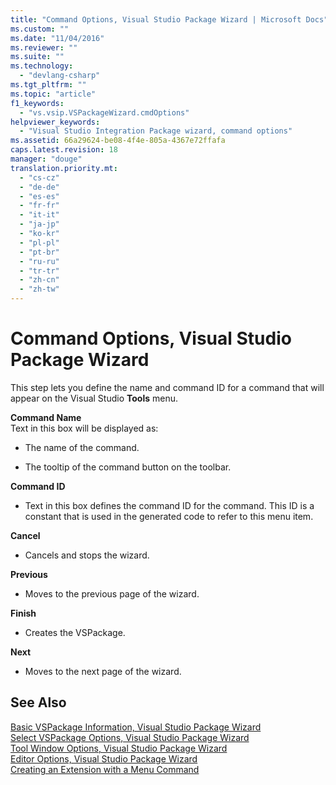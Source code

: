 ```yaml
---
title: "Command Options, Visual Studio Package Wizard | Microsoft Docs"
ms.custom: ""
ms.date: "11/04/2016"
ms.reviewer: ""
ms.suite: ""
ms.technology: 
  - "devlang-csharp"
ms.tgt_pltfrm: ""
ms.topic: "article"
f1_keywords: 
  - "vs.vsip.VSPackageWizard.cmdOptions"
helpviewer_keywords: 
  - "Visual Studio Integration Package wizard, command options"
ms.assetid: 66a29624-be08-4f4e-805a-4367e72ffafa
caps.latest.revision: 18
manager: "douge"
translation.priority.mt: 
  - "cs-cz"
  - "de-de"
  - "es-es"
  - "fr-fr"
  - "it-it"
  - "ja-jp"
  - "ko-kr"
  - "pl-pl"
  - "pt-br"
  - "ru-ru"
  - "tr-tr"
  - "zh-cn"
  - "zh-tw"
---
```

# Command Options, Visual Studio Package Wizard
This step lets you define the name and command ID for a command that will appear on the Visual Studio **Tools** menu.  
  
 **Command Name**  
 Text in this box will be displayed as:  
  
-   The name of the command.  
  
-   The tooltip of the command button on the toolbar.  
  
 **Command ID**  
 -   Text in this box defines the command ID for the command. This ID is a constant that is used in the generated code to refer to this menu item.  
  
 **Cancel**  
 -   Cancels and stops the wizard.  
  
 **Previous**  
 -   Moves to the previous page of the wizard.  
  
 **Finish**  
 -   Creates the VSPackage.  
  
 **Next**  
 -   Moves to the next page of the wizard.  
  
## See Also  
 [Basic VSPackage Information, Visual Studio Package Wizard](../misc/basic-vspackage-information-visual-studio-package-wizard.md)   
 [Select VSPackage Options, Visual Studio Package Wizard](../misc/select-vspackage-options-visual-studio-package-wizard.md)   
 [Tool Window Options, Visual Studio Package Wizard](../misc/tool-window-options-visual-studio-package-wizard.md)   
 [Editor Options, Visual Studio Package Wizard](../misc/editor-options-visual-studio-package-wizard.md)   
 [Creating an Extension with a Menu Command](../extensibility/creating-an-extension-with-a-menu-command.md)